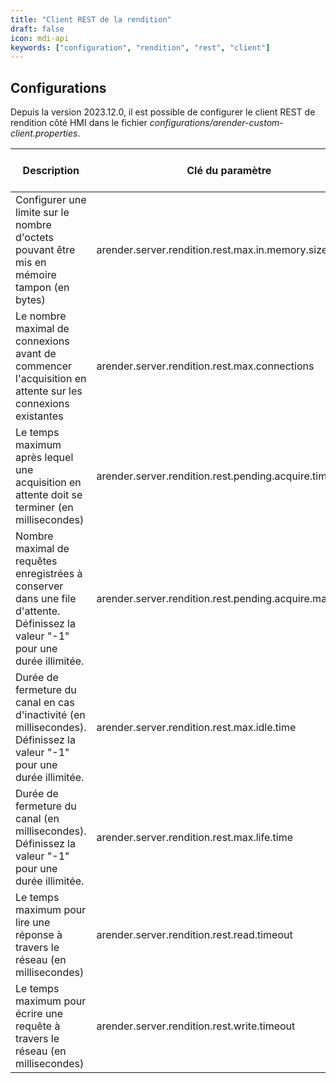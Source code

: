 ```yaml
---
title: "Client REST de la rendition"
draft: false
icon: mdi-api
keywords: ["configuration", "rendition", "rest", "client"]
---
```


## Configurations

Depuis la version 2023.12.0, il est possible de configurer le client REST de rendition côté HMI dans le fichier *configurations/arender-custom-client.properties*.


| Description                                                                                                                      | Clé du paramètre                                        | Valeur par défaut | Type   |
| -------------------------------------------------------------------------------------------------------------------------------- | ------------------------------------------------------- | ----------------- | ------ |
| Configurer une limite sur le nombre d'octets pouvant être mis en mémoire tampon (en bytes)                                       | arender.server.rendition.rest.max.in.memory.size        | 8000000           | Entier |
| Le nombre maximal de connexions avant de commencer l'acquisition en attente sur les connexions existantes                        | arender.server.rendition.rest.max.connections           | 200               | Entier |
| Le temps maximum après lequel une acquisition en attente doit se terminer (en millisecondes)                                     | arender.server.rendition.rest.pending.acquire.timeout   | 120000            | Entier |
| Nombre maximal de requêtes enregistrées à conserver dans une file d'attente. Définissez la valeur "-1" pour une durée illimitée. | arender.server.rendition.rest.pending.acquire.max.count | -1                | Entier |
| Durée de fermeture du canal en cas d'inactivité (en millisecondes). Définissez la valeur "-1" pour une durée illimitée.          | arender.server.rendition.rest.max.idle.time             | -1                | Entier |
| Durée de fermeture du canal (en millisecondes). Définissez la valeur "-1" pour une durée illimitée.                              | arender.server.rendition.rest.max.life.time             | -1                | Entier |
| Le temps maximum pour lire une réponse à travers le réseau (en millisecondes)                                                    | arender.server.rendition.rest.read.timeout              | 120000            | Entier |
| Le temps maximum pour écrire une requête à travers le réseau (en millisecondes)                                                  | arender.server.rendition.rest.write.timeout             | 120000            | Entier |

